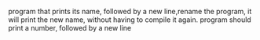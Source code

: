  program that prints its name, followed by a new line,rename the program, it will print the new name, without having to compile it again.
 program should print a number, followed by a new line